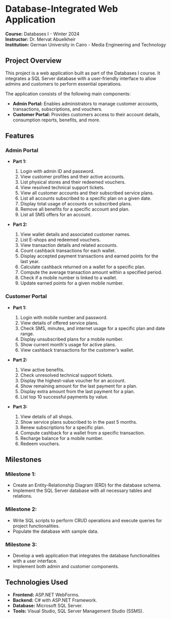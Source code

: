 # Database-Integrated Web Application  
**Course:** Databases I - Winter 2024  
**Instructor:** Dr. Mervat Abuelkheir  
**Institution:** German University in Cairo - Media Engineering and Technology  

## Project Overview  
This project is a web application built as part of the Databases I course. It integrates a SQL Server database with a user-friendly interface to allow admins and customers to perform essential operations.  

The application consists of the following main components:  
- **Admin Portal:** Enables administrators to manage customer accounts, transactions, subscriptions, and vouchers.  
- **Customer Portal:** Provides customers access to their account details, consumption reports, benefits, and more.  

## Features  
### Admin Portal  
- **Part 1:**  
  1. Login with admin ID and password.  
  2. View customer profiles and their active accounts.  
  3. List physical stores and their redeemed vouchers.  
  4. View resolved technical support tickets.  
  5. View all customer accounts and their subscribed service plans.  
  6. List all accounts subscribed to a specific plan on a given date.  
  7. Display total usage of accounts on subscribed plans.  
  8. Remove all benefits for a specific account and plan.  
  9. List all SMS offers for an account.  

- **Part 2:**  
  1. View wallet details and associated customer names.  
  2. List E-shops and redeemed vouchers.  
  3. View transaction details and related accounts.  
  4. Count cashback transactions for each wallet.  
  5. Display accepted payment transactions and earned points for the last year.  
  6. Calculate cashback returned on a wallet for a specific plan.  
  7. Compute the average transaction amount within a specified period.  
  8. Check if a mobile number is linked to a wallet.  
  9. Update earned points for a given mobile number.  

### Customer Portal  
- **Part 1:**  
  1. Login with mobile number and password.  
  2. View details of offered service plans.  
  3. Check SMS, minutes, and internet usage for a specific plan and date range.  
  4. Display unsubscribed plans for a mobile number.  
  5. Show current month's usage for active plans.  
  6. View cashback transactions for the customer’s wallet.  

- **Part 2:**  
  1. View active benefits.  
  2. Check unresolved technical support tickets.  
  3. Display the highest-value voucher for an account.  
  4. Show remaining amount for the last payment for a plan.  
  5. Display extra amount from the last payment for a plan.  
  6. List top 10 successful payments by value.  

- **Part 3:**  
  1. View details of all shops.  
  2. Show service plans subscribed to in the past 5 months.  
  3. Renew subscriptions for a specific plan.  
  4. Compute cashback for a wallet from a specific transaction.  
  5. Recharge balance for a mobile number.  
  6. Redeem vouchers.  

## Milestones  
### **Milestone 1:**  
- Create an Entity-Relationship Diagram (ERD) for the database schema.  
- Implement the SQL Server database with all necessary tables and relations.  

### **Milestone 2:**  
- Write SQL scripts to perform CRUD operations and execute queries for project functionalities.  
- Populate the database with sample data.  

### **Milestone 3:**  
- Develop a web application that integrates the database functionalities with a user interface.  
- Implement both admin and customer components.  

## Technologies Used  
- **Frontend:** ASP.NET WebForms.  
- **Backend:** C# with ASP.NET Framework.  
- **Database:** Microsoft SQL Server.  
- **Tools:** Visual Studio, SQL Server Management Studio (SSMS).  

